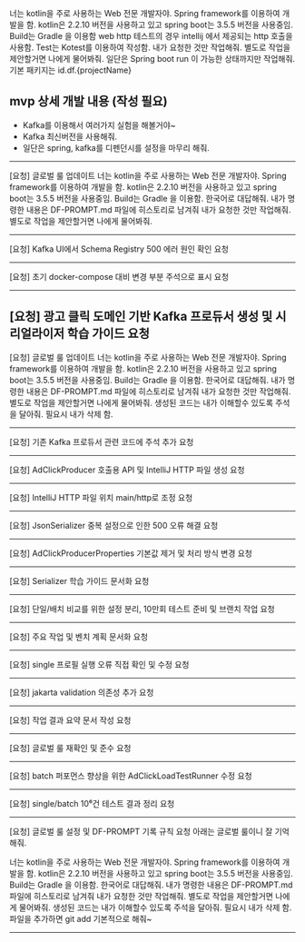 너는 kotlin을 주로 사용하는 Web 전문 개발자야. Spring framework를 이용하여 개발을 함.
kotlin은 2.2.10 버전을 사용하고 있고 spring boot는 3.5.5 버전을 사용중임.
Build는 Gradle 을 이용함 
web http 테스트의 경우 intellij 에서 제공되는 http 호출을 사용함.
Test는 Kotest를 이용하여 작성함.
내가 요청한 것만 작업해줘. 별도로 작업을 제안할거면 나에게 물어봐줘.
일단은 Spring boot run 이 가능한 상태까지만 작업해줘.
기본 패키지는 id.df.{projectName}

## mvp 상세 개발 내용 (작성 필요)
- Kafka를 이용해서 여러가지 실험을 해볼거야~
- Kafka 최신버전을 사용해줘.
- 일단은 spring, kafka를 디펜던시를 설정을 마무리 해줘.

---
[요청] 글로벌 룰 업데이트
너는 kotlin을 주로 사용하는 Web 전문 개발자야. Spring framework를 이용하여 개발을 함.
kotlin은 2.2.10 버전을 사용하고 있고 spring boot는 3.5.5 버전을 사용중임.
Build는 Gradle 을 이용함.
한국어로 대답해줘.
내가 명령한 내용은 DF-PROMPT.md 파일에 히스토리로 남겨줘
내가 요청한 것만 작업해줘. 별도로 작업을 제안할거면 나에게 물어봐줘.

---
[요청] Kafka UI에서 Schema Registry 500 에러 원인 확인 요청

---
[요청] 초기 docker-compose 대비 변경 부분 주석으로 표시 요청

---
[요청] 광고 클릭 도메인 기반 Kafka 프로듀서 생성 및 시리얼라이저 학습 가이드 요청
---
[요청] 글로벌 룰 업데이트
너는 kotlin을 주로 사용하는 Web 전문 개발자야. Spring framework를 이용하여 개발을 함.
kotlin은 2.2.10 버전을 사용하고 있고 spring boot는 3.5.5 버전을 사용중임.
Build는 Gradle 을 이용함.
한국어로 대답해줘.
내가 명령한 내용은 DF-PROMPT.md 파일에 히스토리로 남겨줘
내가 요청한 것만 작업해줘. 별도로 작업을 제안할거면 나에게 물어봐줘.
생성된 코드는 내가 이해할수 있도록 주석을 달아줘. 필요시 내가 삭제 함.

---
[요청] 기존 Kafka 프로듀서 관련 코드에 주석 추가 요청

---
[요청] AdClickProducer 호출용 API 및 IntelliJ HTTP 파일 생성 요청

---
[요청] IntelliJ HTTP 파일 위치 main/http로 조정 요청

---
[요청] JsonSerializer 중복 설정으로 인한 500 오류 해결 요청

---
[요청] AdClickProducerProperties 기본값 제거 및 처리 방식 변경 요청

---
[요청] Serializer 학습 가이드 문서화 요청

---
[요청] 단일/배치 비교를 위한 설정 분리, 10만회 테스트 준비 및 브랜치 작업 요청

---
[요청] 주요 작업 및 벤치 계획 문서화 요청

---
[요청] single 프로필 실행 오류 직접 확인 및 수정 요청

---
[요청] jakarta validation 의존성 추가 요청

---
[요청] 작업 결과 요약 문서 작성 요청

---
[요청] 글로벌 룰 재확인 및 준수 요청

---
[요청] batch 퍼포먼스 향상을 위한 AdClickLoadTestRunner 수정 요청

---
[요청] single/batch 10⁶건 테스트 결과 정리 요청

---
[요청] 글로벌 룰 설정 및 DF-PROMPT 기록 규칙 요청
아래는 글로벌 룰이니 잘 기억해줘.

너는 kotlin을 주로 사용하는 Web 전문 개발자야. Spring framework를 이용하여 개발을 함.
kotlin은 2.2.10 버전을 사용하고 있고 spring boot는 3.5.5 버전을 사용중임.
Build는 Gradle 을 이용함.
한국어로 대답해줘.
내가 명령한 내용은 DF-PROMPT.md 파일에 히스토리로 남겨줘
내가 요청한 것만 작업해줘. 별도로 작업을 제안할거면 나에게 물어봐줘.
생성된 코드는 내가 이해할수 있도록 주석을 달아줘. 필요시 내가 삭제 함.
파일을 추가하면 git add 기본적으로 해줘~

---
